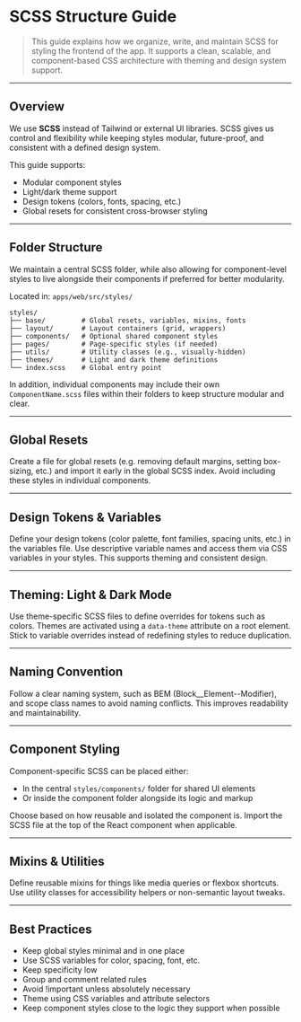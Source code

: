 # SCSS Structure Guide

> This guide explains how we organize, write, and maintain SCSS for styling the frontend of the app. It supports a clean, scalable, and component-based CSS architecture with theming and design system support.

---

## Overview

We use **SCSS** instead of Tailwind or external UI libraries. SCSS gives us control and flexibility while keeping styles modular, future-proof, and consistent with a defined design system.

This guide supports:

- Modular component styles
- Light/dark theme support
- Design tokens (colors, fonts, spacing, etc.)
- Global resets for consistent cross-browser styling

---

## Folder Structure

We maintain a central SCSS folder, while also allowing for component-level styles to live alongside their components if preferred for better modularity.

Located in: `apps/web/src/styles/`

```
styles/
├── base/         # Global resets, variables, mixins, fonts
├── layout/       # Layout containers (grid, wrappers)
├── components/   # Optional shared component styles
├── pages/        # Page-specific styles (if needed)
├── utils/        # Utility classes (e.g., visually-hidden)
├── themes/       # Light and dark theme definitions
└── index.scss    # Global entry point
```

In addition, individual components may include their own `ComponentName.scss` files within their folders to keep structure modular and clear.

---

## Global Resets

Create a file for global resets (e.g. removing default margins, setting box-sizing, etc.) and import it early in the global SCSS index. Avoid including these styles in individual components.

---

## Design Tokens & Variables

Define your design tokens (color palette, font families, spacing units, etc.) in the variables file. Use descriptive variable names and access them via CSS variables in your styles. This supports theming and consistent design.

---

## Theming: Light & Dark Mode

Use theme-specific SCSS files to define overrides for tokens such as colors. Themes are activated using a `data-theme` attribute on a root element. Stick to variable overrides instead of redefining styles to reduce duplication.

---

## Naming Convention

Follow a clear naming system, such as BEM (Block\_\_Element--Modifier), and scope class names to avoid naming conflicts. This improves readability and maintainability.

---

## Component Styling

Component-specific SCSS can be placed either:

- In the central `styles/components/` folder for shared UI elements
- Or inside the component folder alongside its logic and markup

Choose based on how reusable and isolated the component is. Import the SCSS file at the top of the React component when applicable.

---

## Mixins & Utilities

Define reusable mixins for things like media queries or flexbox shortcuts. Use utility classes for accessibility helpers or non-semantic layout tweaks.

---

## Best Practices

- Keep global styles minimal and in one place
- Use SCSS variables for color, spacing, font, etc.
- Keep specificity low
- Group and comment related rules
- Avoid !important unless absolutely necessary
- Theme using CSS variables and attribute selectors
- Keep component styles close to the logic they support when possible
